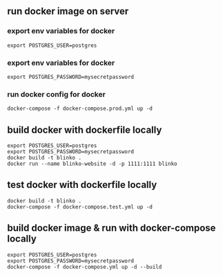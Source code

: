 ## run docker image on server
### export env variables for docker
```
export POSTGRES_USER=postgres
```
### export env variables for docker
```
export POSTGRES_PASSWORD=mysecretpassword
```
### run docker config for docker
```
docker-compose -f docker-compose.prod.yml up -d
```

## build docker with dockerfile locally
```
export POSTGRES_USER=postgres
export POSTGRES_PASSWORD=mysecretpassword
docker build -t blinko .
docker run --name blinko-website -d -p 1111:1111 blinko
```

## test docker with dockerfile locally
```
docker build -t blinko .
docker-compose -f docker-compose.test.yml up -d
```

## build docker image & run with docker-compose locally
```
export POSTGRES_USER=postgres
export POSTGRES_PASSWORD=mysecretpassword
docker-compose -f docker-compose.yml up -d --build
```
